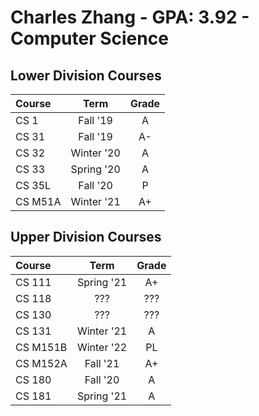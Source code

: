 # Charles Zhang - GPA: 3.92 - Computer Science

## Lower Division Courses
| Course | Term | Grade |
|:----|:---:|:---:|
| CS 1 | Fall '19 | A |
| CS 31 | Fall '19 | A- |
| CS 32 | Winter '20 | A |
| CS 33 | Spring '20 | A |
| CS 35L  |  Fall '20  |   P   |
| CS M51A | Winter '21 |  A+   |

## Upper Division Courses
| Course | Term | Grade |
|:----|:---:|:---:|
| CS 111 | Spring '21 | A+ |
| CS 118 | ??? | ??? |
| CS 130 | ??? | ??? |
| CS 131 | Winter '21 | A |
| CS M151B | Winter '22 | PL |
| CS M152A | Fall '21 |  A+  |
| CS 180 | Fall '20 | A |
| CS 181 | Spring '21 | A |